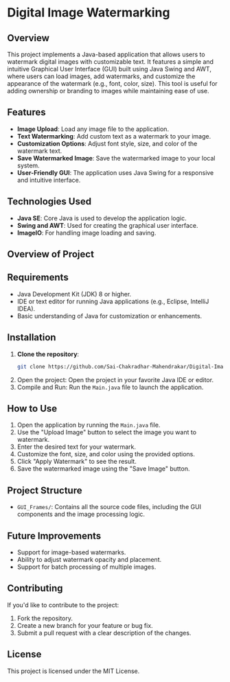 # Digital Image Watermarking

## Overview
This project implements a Java-based application that allows users to watermark digital images with customizable text. It features a simple and intuitive Graphical User Interface (GUI) built using Java Swing and AWT, where users can load images, add watermarks, and customize the appearance of the watermark (e.g., font, color, size). This tool is useful for adding ownership or branding to images while maintaining ease of use.

## Features
- **Image Upload**: Load any image file to the application.
- **Text Watermarking**: Add custom text as a watermark to your image.
- **Customization Options**: Adjust font style, size, and color of the watermark text.
- **Save Watermarked Image**: Save the watermarked image to your local system.
- **User-Friendly GUI**: The application uses Java Swing for a responsive and intuitive interface.

## Technologies Used
- **Java SE**: Core Java is used to develop the application logic.
- **Swing and AWT**: Used for creating the graphical user interface.
- **ImageIO**: For handling image loading and saving.

## Overview of Project


## Requirements
- Java Development Kit (JDK) 8 or higher.
- IDE or text editor for running Java applications (e.g., Eclipse, IntelliJ IDEA).
- Basic understanding of Java for customization or enhancements.

## Installation
1. **Clone the repository**:
   ```bash
   git clone https://github.com/Sai-Chakradhar-Mahendrakar/Digital-Image-Watermarking.git
   ```
2. Open the project: Open the project in your favorite Java IDE or editor.
3. Compile and Run: Run the <code>Main.java</code> file to launch the application.

## How to Use
1. Open the application by running the <code>Main.java</code> file.
2. Use the "Upload Image" button to select the image you want to watermark.
3. Enter the desired text for your watermark.
4. Customize the font, size, and color using the provided options.
5. Click "Apply Watermark" to see the result.
6. Save the watermarked image using the "Save Image" button.

## Project Structure
- <code>GUI_Frames/</code>: Contains all the source code files, including the GUI components and the image processing logic.

## Future Improvements
- Support for image-based watermarks.
- Ability to adjust watermark opacity and placement.
- Support for batch processing of multiple images.

## Contributing
If you'd like to contribute to the project:
1. Fork the repository.
2. Create a new branch for your feature or bug fix.
3. Submit a pull request with a clear description of the changes.

## License
This project is licensed under the MIT License.
